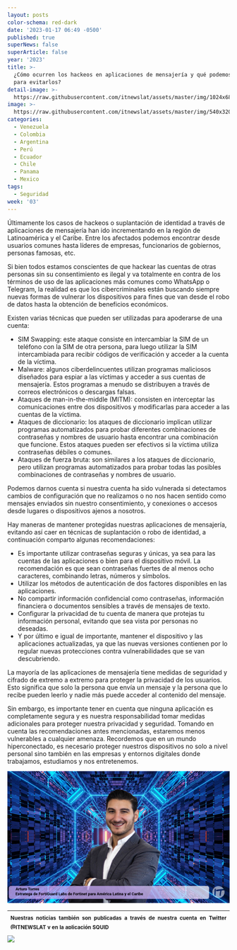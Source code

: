 ```yaml
---
layout: posts
color-schema: red-dark
date: '2023-01-17 06:49 -0500'
published: true
superNews: false
superArticle: false
year: '2023'
title: >-
  ¿Cómo ocurren los hackeos en aplicaciones de mensajería y qué podemos hacer
  para evitarlos?
detail-image: >-
  https://raw.githubusercontent.com/itnewslat/assets/master/img/1024x680/Arturo-Torres-g.jpg
image: >-
  https://raw.githubusercontent.com/itnewslat/assets/master/img/540x320/Arturo-Torres-p.jpg
categories:
  - Venezuela
  - Colombia
  - Argentina
  - Perú
  - Ecuador
  - Chile
  - Panama
  - Mexico
tags:
  - Seguridad
week: '03'
---
```

Últimamente los casos de hackeos o suplantación de identidad a través de aplicaciones de mensajería han ido incrementando en la región de Latinoamérica y el Caribe. Entre los afectados podemos encontrar desde usuarios comunes hasta líderes de empresas, funcionarios de gobiernos, personas famosas, etc.
 
Si bien todos estamos conscientes de que hackear las cuentas de otras personas sin su consentimiento es ilegal y va totalmente en contra de los términos de uso de las aplicaciones más comunes como WhatsApp o Telegram, la realidad es que los cibercriminales están buscando siempre nuevas formas de vulnerar los dispositivos para fines que van desde el robo de datos hasta la obtención de beneficios económicos.
 
Existen varias técnicas que pueden ser utilizadas para apoderarse de una cuenta:
 
- SIM Swapping: este ataque consiste en intercambiar la SIM de un teléfono con la SIM de otra persona, para luego utilizar la SIM intercambiada para recibir códigos de verificación y acceder a la cuenta de la víctima.
- Malware: algunos ciberdelincuentes utilizan programas maliciosos diseñados para espiar a las víctimas y acceder a sus cuentas de mensajería. Estos programas a menudo se distribuyen a través de correos electrónicos o descargas falsas.
- Ataques de man-in-the-middle (MITM): consisten en interceptar las comunicaciones entre dos dispositivos y modificarlas para acceder a las cuentas de la víctima.
- Ataques de diccionario: los ataques de diccionario implican utilizar programas automatizados para probar diferentes combinaciones de contraseñas y nombres de usuario hasta encontrar una combinación que funcione. Estos ataques pueden ser efectivos si la víctima utiliza contraseñas débiles o comunes.
- Ataques de fuerza bruta: son similares a los ataques de diccionario, pero utilizan programas automatizados para probar todas las posibles combinaciones de contraseñas y nombres de usuario.
 
Podemos darnos cuenta si nuestra cuenta ha sido vulnerada si detectamos cambios de configuración que no realizamos o no nos hacen sentido como mensajes enviados sin nuestro consentimiento, y conexiones o accesos desde lugares o dispositivos ajenos a nosotros.
 
Hay maneras de mantener protegidas nuestras aplicaciones de mensajería, evitando así caer en técnicas de suplantación o robo de identidad, a continuación comparto algunas recomendaciones:
 
- Es importante utilizar contraseñas seguras y únicas, ya sea para las cuentas de las aplicaciones o bien para el dispositivo móvil. La recomendación es que sean contraseñas fuertes de al menos ocho caracteres, combinando letras, números y símbolos.
- Utilizar los métodos de autenticación de dos factores disponibles en las aplicaciones.
- No compartir información confidencial como contraseñas, información financiera o documentos sensibles a través de mensajes de texto.
- Configurar la privacidad de tu cuenta de manera que protejas tu información personal, evitando que sea vista por personas no deseadas.
- Y por último e igual de importante, mantener el dispositivo y las aplicaciones actualizadas, ya que las nuevas versiones contienen por lo regular nuevas protecciones contra vulnerabilidades que se van descubriendo.

La mayoría de las aplicaciones de mensajería tiene medidas de seguridad y cifrado de extremo a extremo para proteger la privacidad de los usuarios. Esto significa que solo la persona que envía un mensaje y la persona que lo recibe pueden leerlo y nadie más puede acceder al contenido del mensaje.
 
Sin embargo, es importante tener en cuenta que ninguna aplicación es completamente segura y es nuestra responsabilidad tomar medidas adicionales para proteger nuestra privacidad y seguridad. Tomando en cuenta las recomendaciones antes mencionadas, estaremos menos vulnerables a cualquier amenaza. Recordemos que en un mundo hiperconectado, es necesario proteger nuestros dispositivos no solo a nivel personal sino también en las empresas y entornos digitales donde trabajamos, estudiamos y nos entretenemos.

![](https://raw.githubusercontent.com/itnewslat/assets/master/img/540x320/Arturo-Torres-p.jpg)

<table style="height: 42px;" width="569">
<tbody>
<tr>
<td style="text-align: justify;"><sub><strong>Nuestras noticias también son publicadas a través de nuestra cuenta en Twitter <a href="https://twitter.com/itnewslat?lang=es">@ITNEWSLAT</a> y en la aplicación <a href="https://squidapp.co/en/">SQUID</a></strong></sub></td>
</tr>
</tbody>
</table>

<img src="https://tracker.metricool.com/c3po.jpg?hash=56f88a41e39ab42c063cc51676587a04"/>